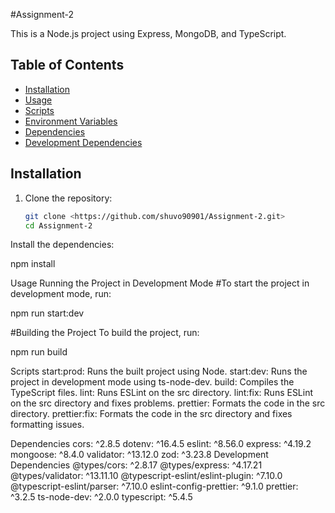 #Assignment-2

This is a Node.js project using Express, MongoDB, and TypeScript.

## Table of Contents

- [Installation](#installation)
- [Usage](#usage)
- [Scripts](#scripts)
- [Environment Variables](#environment-variables)
- [Dependencies](#dependencies)
- [Development Dependencies](#development-dependencies)

## Installation

1. Clone the repository:
   ```bash
   git clone <https://github.com/shuvo90901/Assignment-2.git>
   cd Assignment-2
Install the dependencies:

npm install


Usage
Running the Project in Development Mode
#To start the project in development mode, run:

npm run start:dev

#Building the Project
To build the project, run:

npm run build


Scripts
start:prod: Runs the built project using Node.
start:dev: Runs the project in development mode using ts-node-dev.
build: Compiles the TypeScript files.
lint: Runs ESLint on the src directory.
lint:fix: Runs ESLint on the src directory and fixes problems.
prettier: Formats the code in the src directory.
prettier:fix: Formats the code in the src directory and fixes formatting issues.

Dependencies
cors: ^2.8.5
dotenv: ^16.4.5
eslint: ^8.56.0
express: ^4.19.2
mongoose: ^8.4.0
validator: ^13.12.0
zod: ^3.23.8
Development Dependencies
@types/cors: ^2.8.17
@types/express: ^4.17.21
@types/validator: ^13.11.10
@typescript-eslint/eslint-plugin: ^7.10.0
@typescript-eslint/parser: ^7.10.0
eslint-config-prettier: ^9.1.0
prettier: ^3.2.5
ts-node-dev: ^2.0.0
typescript: ^5.4.5